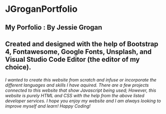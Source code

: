 # JGroganPortfolio
## My Porfolio :  __By Jessie Grogan__

## Created and designed with the help of Bootstrap 4, Fontawesome, Google Fonts, Unsplash, and Visual Studio Code Editor (the editor of my choice).

###### I wanted to create this website from scratch and infuse or incorporate the different languages and skills I have aquired. There are a few projects connected to this website that show Javascript being used; However, this website is purely HTML and CSS with the help from the above listed developer services. I hope you enjoy my website and I am always looking to improve myself and learn! Happy Coding! 
